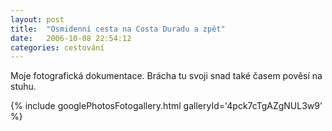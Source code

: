 ```yaml
---
layout: post
title:  "Osmidenní cesta na Costa Duradu a zpět"
date:   2006-10-08 22:54:12
categories: cestování
---
```


Moje fotografická dokumentace. Brácha tu svoji snad také časem pověsí na stuhu.

{% include googlePhotosFotogallery.html galleryId='4pck7cTgAZgNUL3w9' %}